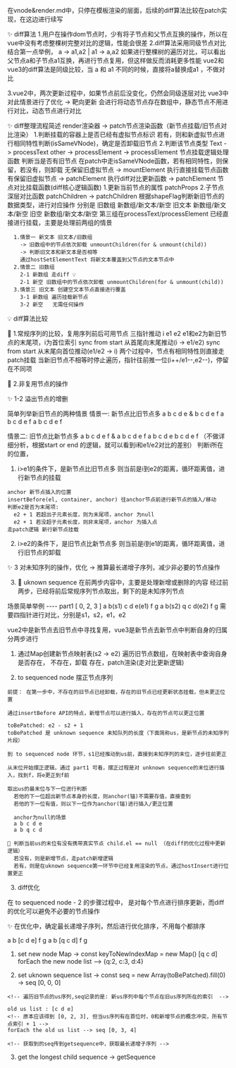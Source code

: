 在vnode&render.md中，只停在模板渲染的层面，后续的diff算法比较在patch实现，在这边进行续写

✨ diff算法
  1.用户在操作dom节点时，少有将子节点和父节点互换的操作，所以在vue中没有考虑整棵树完整对比的逻辑，性能会很差
  2.diff算法采用同级节点对比
    结合第一点举例， a -> a1,a2  |  a1 -> a,a2 
    如果进行整棵树的遍历对比，可以看出父节点a和子节点a1互换，再进行节点复用，但这样做反而消耗更多性能
    vue2和vue3的diff算法是同级比较，当 a 和 a1 不同的时候，直接将a替换成a1 ，不做对比
  
  3.vue2中，两次更新过程中，如果节点前后没变化，仍然会同级逐层对比
    vue3中对此情景进行了优化 -> 靶向更新
    会进行将动态节点存在数组中，静态节点不用进行对比，动态节点进行对比


✨ diff整理流程简述
  render渲染器
   -> patch节点渲染函数（新节点挂载/旧节点对比渲染）
    1.判断挂载的容器上是否已经有虚拟节点标识
      若有，则和新虚拟节点进行相同特性判断(isSameVNode)，确定是否卸载旧节点
    2.判断该节点类型
      Text  -> processText
      other -> processElement
   -> processElement 节点挂载逻辑处理函数
    判断当是否有旧节点
      在patch中走isSameVNode函数，若有相同特性，则保留，若没有，则卸载
      无保留旧虚拟节点 -> mountElement 执行直接挂载节点函数
      有保留旧虚拟节点 -> patchElement 执行diff对比更新函数
   -> patchElement 节点对比挂载函数(diff核心逻辑函数)
      1.更新当前节点的属性 patchProps
      2.子节点深层对比函数 patchChildren
   -> patchChildren
      根据shapeFlag判断新旧节点的数据类型，进行对应操作
      分别是 
        旧数组 新数组/新文本/新空
        旧文本 新数组/新文本/新空
        旧空   新数组/新文本/新空
      第三组在processText/processElement 已经直接进行挂载，主要是处理前两组的情景
      
      1.情景一 新文本 旧文本/旧数组 
        -> 旧数组中的节点依次卸载 unmountChildren(for & unmount(child))
        -> 判断旧文本和新文本是否相等
        通过hostSetElementText 将新文本覆盖到父节点的文本节点中
      2.情景二 旧数组 
        2-1 新数组 走diff 💡
        2-1 新空 旧数组中的节点依次卸载 unmountChildren(for & unmount(child))
      3.情景三 旧文本 创建空文本节点直接进行覆盖
        3-1 新数组 遍历挂载新节点
        3-2 新空   无需任何操作

💡 diff算法比较

  🚩 1.常规序列的比较，复用序列前后可用节点 
  三指针推动 i e1 e2
  e1和e2为新旧节点的末尾项，i为首位索引
  sync from start 
    从首尾向末尾推动(i -> e1/e2)
  sync from start 
    从末尾向首位推动(e1/e2 -> i)
  两个过程中，节点有相同特性则直接走patch挂载
  当新旧节点不相等时停止遍历，指针往前推一位(i++/e1--,e2--)，停留在不同项
  
  🚩 2.非复用节点的操作

  ✨ 1-2 溢出节点的增删

  简单列举新旧节点的两种情景
  情景一: 新节点比旧节点多
  a b c d e    &    b c d e f 
  a b c d e f     a b c d e f
  
  情景二: 旧节点比新节点多
  a b c d e f  &  a b c d e f 
  a b c d e         b c d e f
  （不做详细分析，根据start or end 的逻辑，就可以看到i和e1/e2对比的差别）
  判断i所在的位置，
  1. i>e1的条件下，是新节点比旧节点多
    则当前是i到e2的距离，循环距离值，进行新节点的挂载
    
    anchor 新节点插入的位置
    insertBefore(el, container, anchor) 往anchor节点前进行新节点的插入/移动
    判断e2是否为末尾项:
      e2 + 1 若超出子元素长度，则为末尾项，anchor 为null
      e2 + 1 若没超子元素长度，则非末尾项，anchor 为插入点
    走patch逻辑 新行新节点挂载
  2. i>e2的条件下，是旧节点比新节点多
    则当前是i到e1的距离，循环距离值，进行旧节点的卸载

  ✨ 3 对未知序列的操作，优化 -> 推算最长递增子序列，减少非必要的节点操作

  3. 🚩 uknown sequence
  在前两步内容中，主要是处理新增或删除的内容
  经过前两步，已经将前后常规序列节点取出，剩下的是未知序列节点

  场景简单举例 ---- part1
  [ 0, 2, 3 ]
  a b(s1) c d e(e1) f g
  a b(s2) q c d(e2) f g
  需要四指针进行对比，分别是s1，s2，e1，e2
    
  vue2中是新节点去旧节点中寻找复用，vue3是新节点去新节点中判断自身的归属
  分两步进行
  1. 通过Map创建新节点映射表(s2 -> e2)
      遍历旧节点数组，在映射表中查询自身是否存在，
      不存在，卸载
      存在，patch渲染(走对比更新逻辑)

  2. to sequenced node 摆正节点序列
  
    前提： 在第一步中，不存在的旧节点已经卸载，存在的旧节点已经更新状态挂载，但未更正位置
    
    通过insertBefore API的特点，新增节点可以进行插入，存在的节点可以更正位置

    toBePatched: e2 - s2 + 1 
    toBePatched 是 unknown sequence 未知队列的长度（下面简称us，是新节点的未知序列片段）
    
    到 to sequenced node 环节，s1已经推动到us前，直接到未知序列的末位，逐步往前更正
    
    从末位开始摆正逻辑，通过 part1 可看，摆正过程是对 unknown sequence的末位进行插入，找到f，将e更正到f前

    取出us的最末位与下一位进行判断
      若他的下一位超出新节点本身的长度，则anchor(锚)不需要存值，直接查到
      若他的下一位有值，则以下一位作为anchor(锚)进行插入/更正位置

      anchor为null的场景
      a b c d e
      a b q c d
 
    🐛 判断当前us的末位有没有携带真实节点 child.el == null （在diff的优化过程中更新逻辑）
      若没有，则是新增节点，走patch新增逻辑
      若有，则是在uknown sequence第一环节中已经复用渲染的节点，通过hostInsert进行位置更正

  3. diff优化

  在 to sequenced node - 2 的步骤过程中， 是对每个节点进行排序更新，而diff的优化可以避免不必要的节点操作
  
  ✨ 在优化中，确定最长递增子序列，然后进行优化排序，不用每个都排序

  a b [c d e] f g
  a b [q c d] f g 

  1. set new node Map -> 
    const keyToNewIndexMap = new Map() 
    [q c d]
    forEach the new node list --> {q:2, c:3, d:4}
  
  2. set uknown sequence list ->
    const seq = new Array(toBePatched).fill(0) -> seq [0, 0, 0]
    
    <!-- 遍历旧节点的us序列,seq记录的是: 新us序列中每个节点在旧us序列所在的索引  -->

    old us list : [c d e]
    <!-- 原本应该得到 [0, 2, 3], 但当us序列有在首位时，0和新增节点的概念冲突，所有节点索引 + 1 -->
    forEach the old us list --> seq [0, 3, 4] 

    <!-- 获取到的seq传到getsequence中，获取最长递增子序列 -->
  3. get the longest child sequence -> getSequence
    
  

    
    
  
    
    
    
      
